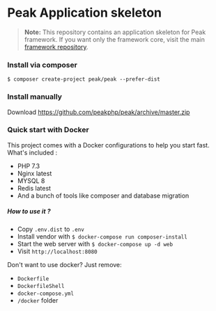 # Peak Application skeleton

> **Note:** This repository contains an application skeleton for Peak framework. If you want only the framework core, visit the main [framework repository](https://github.com/peakphp/framework).

### Install via composer

```
$ composer create-project peak/peak --prefer-dist
```

### Install manually 
Download https://github.com/peakphp/peak/archive/master.zip


### Quick start with Docker

This project comes with a Docker configurations to help you start fast. What's included :

- PHP 7.3
- Nginx latest
- MYSQL 8
- Redis latest
- And a bunch of tools like composer and database migration

##### How to use it ?

- Copy ``.env.dist`` to ``.env``
- Install vendor with ``$ docker-compose run composer-install``
- Start the web server with ``$ docker-compose up -d web``
- Visit ``http://localhost:8080``

Don't want to use docker? Just remove:
 - `Dockerfile`
 - `DockerfileShell`
 - `docker-compose.yml`
 - `/docker` folder